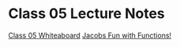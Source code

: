 # Class 05 Lecture Notes

[Class 05 Whiteaboard](https://projects.invisionapp.com/freehand/document/Cpg26A91k)
[Jacobs Fun with Functions!](https://github.com/JacobKnaack/code-201-lab5a)
